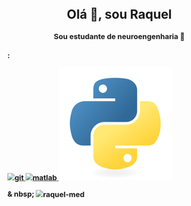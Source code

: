 <h1 align = "center"> Olá 👋, sou Raquel </h1>
<h3 align = "center"> Sou estudante de neuroengenharia 🧠</h3>


<h3 align = "left"> : </ h3>
<p align = "left"> <a href="https://git-scm.com/" target="_blank"> <img src = "https://www.vectorlogo.zone/logos/git -scm / git-scm-icon.svg "alt =" git "width =" 40 "height =" 40 "/> </a> <a href =" https://www.mathworks.com/ "target = "_blank"> <img src = "https://upload.wikimedia.org/wikipedia/commons/2/21/Matlab_Logo.png" alt = "matlab" width = "40" height = "40" /> </ a> <a href = "https://www.python.org" target = "_ blank"> <img src = "https://raw.githubusercontent.com/devicons/devicon/master/icons/python/python-original.svg "alt =" python "largura =" 40 "altura =" 40 "/> </a> </p>

<p> & nbsp; <img align = "center" src = "https://github-readme-stats.vercel.app/api?username=raquel-med&show_icons=true&locale=en" alt = "raquel-med" /> </p>

  
